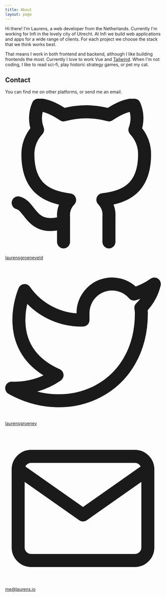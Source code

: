 ```yaml
---
title: About
layout: page
---
```


Hi there! I'm Laurens, a web developer from the Netherlands. Currently I'm working for Infi in the lovely city of Utrecht. At Infi we build web applications and apps for a wide range of clients. For each project we choose the stack that we think works best.

That means I work in both frontend and backend, although I like building frontends the most. Currently I love to work Vue and [Tailwind](https://tailwindcss.com). When I'm not coding, I like to read sci-fi, play historic strategy games, or pet my cat.

<h2 class="text-xl mb-2">
    Contact
</h2>
<p class="mb-4">
    You can find me on other platforms, or send me an email.
</p>
<p class="flex items-center mb-4">
    <svg xmlns="http://www.w3.org/2000/svg" class="text-gray-700 w-6 mr-3" viewBox="0 0 24 24" fill="none" stroke="currentColor" stroke-width="2" stroke-linecap="round" stroke-linejoin="round"><path d="M9 19c-5 1.5-5-2.5-7-3m14 6v-3.87a3.37 3.37 0 0 0-.94-2.61c3.14-.35 6.44-1.54 6.44-7A5.44 5.44 0 0 0 20 4.77 5.07 5.07 0 0 0 19.91 1S18.73.65 16 2.48a13.38 13.38 0 0 0-7 0C6.27.65 5.09 1 5.09 1A5.07 5.07 0 0 0 5 4.77a5.44 5.44 0 0 0-1.5 3.78c0 5.42 3.3 6.61 6.44 7A3.37 3.37 0 0 0 9 18.13V22"></path></svg>
    <a href="https://github.com/laurensgroeneveld" target="_blank" class="text-indigo-700 hover:text-indigo-500">laurensgroeneveld</a>
</p>    
<p class="flex items-center mb-4">
    <svg xmlns="http://www.w3.org/2000/svg" class="text-gray-700 w-6 mr-3" viewBox="0 0 24 24" fill="none" stroke="currentColor" stroke-width="2" stroke-linecap="round" stroke-linejoin="round"><path d="M23 3a10.9 10.9 0 0 1-3.14 1.53 4.48 4.48 0 0 0-7.86 3v1A10.66 10.66 0 0 1 3 4s-4 9 5 13a11.64 11.64 0 0 1-7 2c9 5 20 0 20-11.5a4.5 4.5 0 0 0-.08-.83A7.72 7.72 0 0 0 23 3z"></path></svg>
    <a href="https://twitter.com/LaurensGroenev" target="_blank" class="text-indigo-700 hover:text-indigo-500">laurensgroenev</a>
</p>    
<p class="flex items-center mb-4">
    <svg xmlns="http://www.w3.org/2000/svg" class="text-gray-700 w-6 mr-3" viewBox="0 0 24 24" fill="none" stroke="currentColor" stroke-width="2" stroke-linecap="round" stroke-linejoin="round"><path d="M4 4h16c1.1 0 2 .9 2 2v12c0 1.1-.9 2-2 2H4c-1.1 0-2-.9-2-2V6c0-1.1.9-2 2-2z"></path><polyline points="22,6 12,13 2,6"></polyline></svg>
    <a href="mailto:me@laurens.io" class="text-indigo-700 hover:text-indigo-500">me@laurens.io</a>
</p>